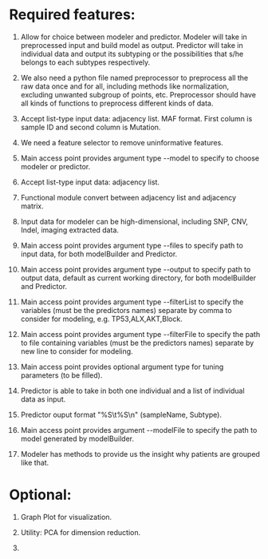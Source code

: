 # Required features:

1. Allow for choice between modeler and predictor. Modeler will take in preprocessed input and build model as output. Predictor will take in individual data and output its subtyping or the possibilities that s/he belongs to each subtypes respectively. 

2. We also need a python file named preprocessor to preprocess all the raw data once and for all, including methods like normalization, excluding unwanted subgroup of points, etc. Preprocessor should have all kinds of functions to preprocess different kinds of data. 

3. Accept list-type input data: adjacency list. MAF format. First column is sample ID and second column is Mutation.

4. We need a feature selector to remove uninformative features.

5. Main access point provides argument type --model to specify to choose modeler or predictor.

6. Accept list-type input data: adjacency list.

7. Functional module convert between adjacency list and adjacency matrix.

8. Input data for modeler can be high-dimensional, including SNP, CNV, Indel, imaging extracted data.

9. Main access point provides argument type --files to specify path to input data, for both modelBuilder and Predictor.

10. Main access point provides argument type --output to specify path to output data, default as current working directory, for both modelBuilder and Predictor.

11. Main access point provides argument type --filterList to specify the variables (must be the predictors names) separate by comma to consider for modeling, e.g. TP53,ALX,AKT,Block.

12. Main access point provides argument type --filterFile to specify the path to file containing variables (must be the predictors names) separate by new line to consider for modeling.

13. Main access point provides optional argument type for tuning parameters (to be filled).

14. Predictor is able to take in both one individual and a list of individual data as input.

15. Predictor ouput format "%S\t%S\n" (sampleName, Subtype).

16. Main access point provides argument --modelFile to specify the path to model generated by modelBuilder.

17. Modeler has methods to provide us the insight why patients are grouped like that.

 
# Optional:

1. Graph Plot for visualization.

2. Utility: PCA for dimension reduction.

3. 

